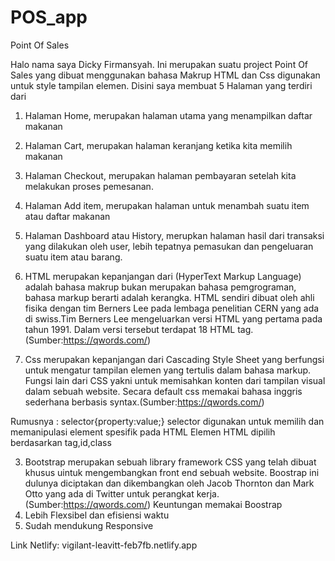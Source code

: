 # POS_app
Point Of Sales

Halo nama saya Dicky Firmansyah. Ini merupakan suatu project Point Of
Sales yang dibuat menggunakan bahasa Makrup HTML dan Css digunakan untuk
style tampilan elemen. Disini saya membuat 5 Halaman yang terdiri dari
1. Halaman Home, merupakan halaman utama yang menampilkan daftar makanan
2. Halaman Cart, merupakan halaman keranjang ketika kita memilih makanan
3. Halaman Checkout, merupakan halaman pembayaran setelah kita melakukan
proses pemesanan.
4. Halaman Add item, merupakan halaman untuk menambah suatu item atau
daftar makanan
5. Halaman Dashboard atau History, merupkan halaman hasil dari transaksi
yang dilakukan oleh user, lebih tepatnya pemasukan dan pengeluaran suatu
item atau barang.
 
1. HTML merupakan kepanjangan dari (HyperText Markup Language) 
adalah bahasa makrup bukan merupakan bahasa pemgrograman, 
bahasa markup berarti adalah kerangka. 
HTML sendiri dibuat oleh ahli fisika dengan tim Berners Lee pada 
lembaga penelitian CERN yang ada di swiss.Tim Berners Lee mengeluarkan
versi HTML yang pertama pada tahun 1991. Dalam versi tersebut terdapat 
18 HTML tag. (Sumber:https://qwords.com/)

2. Css merupakan kepanjangan dari Cascading Style Sheet yang berfungsi 
untuk mengatur tampilan elemen yang tertulis dalam bahasa markup.
Fungsi lain dari CSS yakni untuk memisahkan konten dari tampilan 
visual dalam sebuah website. Secara default css memakai bahasa inggris
sederhana berbasis syntax.(Sumber:https://qwords.com/)

Rumusnya : selector{property:value;}
selector digunakan untuk memilih dan memanipulasi element spesifik pada HTML
Elemen HTML dipilih berdasarkan tag,id,class

3. Bootstrap merupakan sebuah library framework CSS yang telah dibuat 
khusus uintuk mengembangkan front end sebuah website. Boostrap ini dulunya
diciptakan dan dikembangkan oleh Jacob Thornton dan Mark Otto yang ada
di Twitter untuk perangkat kerja. (Sumber:https://qwords.com/)
Keuntungan memakai Boostrap
1. Lebih Flexsibel dan efisiensi waktu
2. Sudah mendukung Responsive 

Link Netlify: vigilant-leavitt-feb7fb.netlify.app
